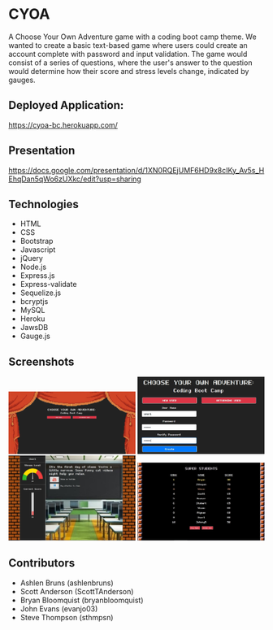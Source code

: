 # CYOA

A Choose Your Own Adventure game with a coding boot camp theme.  We wanted to create a basic text-based game where users could create an account complete with password and input validation.  The game would consist of a series of questions, where the user's answer to the question would determine how their score and stress levels change, indicated by gauges.

## Deployed Application:
https://cyoa-bc.herokuapp.com/

## Presentation
https://docs.google.com/presentation/d/1XN0RQEjUMF6HD9x8cIKy_Av5s_HEhqDan5qWo6zUXkc/edit?usp=sharing

## Technologies
* HTML
* CSS
* Bootstrap
* Javascript
* jQuery
* Node.js
* Express.js
* Express-validate
* Sequelize.js
* bcryptjs
* MySQL
* Heroku
* JawsDB
* Gauge.js

## Screenshots
<img src="design/screenshots/01-login.jpg" width="250" alt="login">
<img src="design/screenshots/02-newUser.jpg" width="250" alt="newUser">
<img src="design/screenshots/03-adventure.jpg" width="250" alt="adventure">
<img src="design/screenshots/04-scoreboard.jpg" width="250" alt="scoreboard">

## Contributors
* Ashlen Bruns (ashlenbruns)
* Scott Anderson (ScottTAnderson)
* Bryan Bloomquist (bryanbloomquist)
* John Evans (evanjo03)
* Steve Thompson (sthmpsn)

